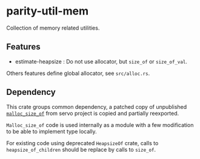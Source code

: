 # parity-util-mem

Collection of memory related utilities.

## Features

- estimate-heapsize : Do not use allocator, but `size_of` or `size_of_val`.

Others features define global allocator, see `src/alloc.rs`.

## Dependency

This crate groups common dependency, a patched copy of unpublished [`malloc_size_of`](https://github.com/servo/servo/tree/master/components/malloc_size_of) from servo project is copied and partially reexported.

`Malloc_size_of` code is used internally as a module with a few modification to be able to implement type locally.

For existing code using deprecated `HeapsizeOf` crate, calls to `heapsize_of_children` should be replace by calls to `size_of`.
